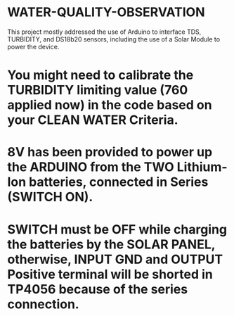# WATER-QUALITY-OBSERVATION
This project mostly addressed the use of Arduino to interface TDS, TURBIDITY, and DS18b20 sensors, including the use of a Solar Module to power the device.

# You might need to calibrate the TURBIDITY limiting value (760 applied now) in the code based on your CLEAN WATER Criteria.
# 8V has been provided to power up the ARDUINO from the TWO Lithium-Ion batteries, connected in Series (SWITCH ON).
# SWITCH must be OFF while charging the batteries by the SOLAR PANEL, otherwise, INPUT GND and OUTPUT Positive terminal will be shorted in TP4056 because of the series connection.
